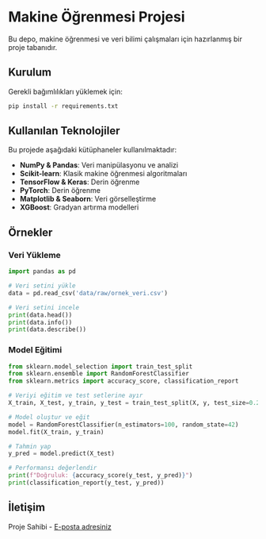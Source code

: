 # Makine Öğrenmesi Projesi

Bu depo, makine öğrenmesi ve veri bilimi çalışmaları için hazırlanmış bir proje tabanıdır.

## Kurulum

Gerekli bağımlılıkları yüklemek için:

```bash
pip install -r requirements.txt
```

## Kullanılan Teknolojiler

Bu projede aşağıdaki kütüphaneler kullanılmaktadır:

- **NumPy & Pandas**: Veri manipülasyonu ve analizi
- **Scikit-learn**: Klasik makine öğrenmesi algoritmaları
- **TensorFlow & Keras**: Derin öğrenme
- **PyTorch**: Derin öğrenme
- **Matplotlib & Seaborn**: Veri görselleştirme
- **XGBoost**: Gradyan artırma modelleri

## Örnekler

### Veri Yükleme

```python
import pandas as pd

# Veri setini yükle
data = pd.read_csv('data/raw/ornek_veri.csv')

# Veri setini incele
print(data.head())
print(data.info())
print(data.describe())
```

### Model Eğitimi

```python
from sklearn.model_selection import train_test_split
from sklearn.ensemble import RandomForestClassifier
from sklearn.metrics import accuracy_score, classification_report

# Veriyi eğitim ve test setlerine ayır
X_train, X_test, y_train, y_test = train_test_split(X, y, test_size=0.2, random_state=42)

# Model oluştur ve eğit
model = RandomForestClassifier(n_estimators=100, random_state=42)
model.fit(X_train, y_train)

# Tahmin yap
y_pred = model.predict(X_test)

# Performansı değerlendir
print(f"Doğruluk: {accuracy_score(y_test, y_pred)}")
print(classification_report(y_test, y_pred))
```


## İletişim

Proje Sahibi - [E-posta adresiniz](mailto:kosemuhammet545@gmail.com)
